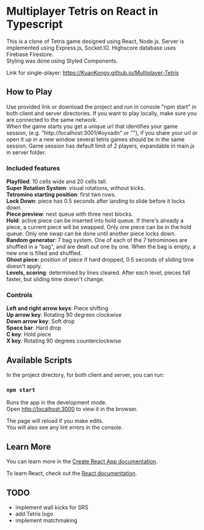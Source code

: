 # Multiplayer Tetris on React in Typescript

This is a clone of Tetris game designed using React, Node.js. Server is implemented using Express.js, Socket.IO. Highscore database uses Firebase Firestore.  
Styling was done using Styled Components.

Link for single-player: https://KuanKongy.github.io/Multiplayer-Tetris

## How to Play
Use provided link or download the project and run in console "npm start" in both client and server directories. If you want to play locally, make sure you are connected to the same network.  
When the game starts you get a unique url that identifies your game session, (e.g. "http://localhost:3001/#oyxadn" or ""), if you share your url or open it up in a new window several tetris games should be in the same session. Game session has default limit of 2 players, expandable in main.js in server folder.

### Included features
**Playfiled**: 10 cells wide and 20 cells tall.  
**Super Rotation System**: visual rotations, without kicks.  
**Tetromino starting position**: first two rows.  
**Lock Down**: piece has 0.5 seconds after landing to slide before it locks down.  
**Piece preview**: next queue with three next blocks.  
**Hold**: active piece can be inserted into hold queue. If there's already a piece, a current piece will be swapped. Only one piece can be in the hold queue. Only one swap can be done until another piece locks down.  
**Random generator**: 7 bag system. One of each of the 7 tetrominoes are shuffled in a "bag", and are dealt out one by one. When the bag is empty, a new one is filled and shuffled.  
**Ghost piece**: position of piece if hard dropped, 0.5 seconds of sliding time doesn't apply.  
**Levels, scoring**: determined by lines cleared. After each level, pieces fall faster, but sliding time doesn't change.  

### Controls
**Left and right arrow keys**: Piece shifting  
**Up arrow key**: Rotating 90 degrees clockwise  
**Down arrow key**: Soft drop  
**Space bar**: Hard drop  
**C key**: Hold piece  
**X key**: Rotating 90 degrees counterclockwise  

## Available Scripts

In the project directory, for both client and server, you can run:

### `npm start`

Runs the app in the development mode.\
Open [http://localhost:3000](http://localhost:3000) to view it in the browser.

The page will reload if you make edits.\
You will also see any lint errors in the console.

## Learn More

You can learn more in the [Create React App documentation](https://facebook.github.io/create-react-app/docs/getting-started).

To learn React, check out the [React documentation](https://reactjs.org/).


## TODO

- implement wall kicks for SRS
- add Tetris logo
- implement matchmaking